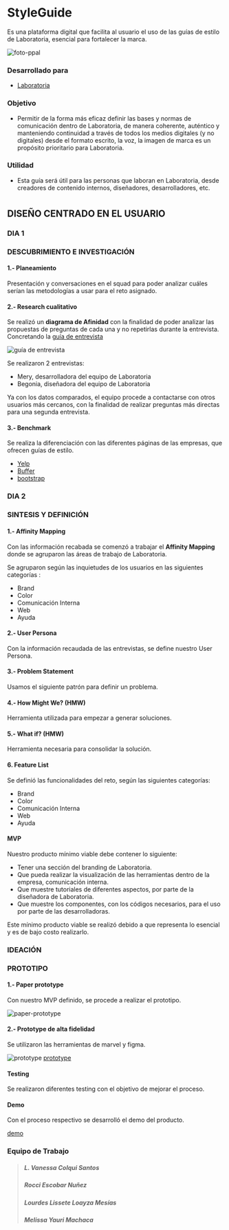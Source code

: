 #

# StyleGuide

Es una plataforma digital que facilita al usuario el uso de las guías de estilo de Laboratoria, esencial para fortalecer la marca.

![foto-ppal](assets/images/foto-ppal.png)


### Desarrollado para

- [Laboratoria](http://laboratoria.la)

### Objetivo

- Permitir de la forma más eficaz definir las bases y normas de comunicación dentro de Laboratoria, de manera coherente, auténtico y manteniendo continuidad a través de todos los medios digitales (y no digitales) desde el formato escrito, la voz, la imagen de marca es un propósito prioritario para Laboratoria.

### Utilidad

- Esta guía será útil para las personas que laboran en Laboratoria, desde creadores de contenido internos, diseñadores, desarrolladores, etc.

#

## DISEÑO CENTRADO EN EL USUARIO

### DIA 1

### DESCUBRIMIENTO E INVESTIGACIÓN

#### 1.- Planeamiento

Presentación y conversaciones en el squad para poder analizar cuáles serían las metodologías a usar para el reto asignado.

#### 2.- Research cualitativo

Se realizó un **diagrama de Afinidad** con la finalidad de poder analizar las propuestas de preguntas de cada una y no repetirlas durante la entrevista. Concretando la [guía de entrevista](https://docs.google.com/document/d/1MLC8BdoegsvjA-xcX3hwHy_L7PowZzVmqTB6AMST17k/edit#)

![guía de entrevista](assets/images/guia-de-entrevistas.png)

Se realizaron 2 entrevistas:

- Mery, desarrolladora del equipo de Laboratoria
- Begonia, diseñadora del equipo de Laboratoria

Ya con los datos comparados, el equipo procede a contactarse con otros usuarios más cercanos, con la finalidad de realizar preguntas más directas para una segunda entrevista.

#### 3.- Benchmark

Se realiza la diferenciación con las diferentes páginas de las empresas, que ofrecen guías de estilo.
- [Yelp](https://www.yelp.com/styleguide)
- [Buffer](https://buffer.com/style-guide)
- [bootstrap](https://getbootstrap.com/)

### DIA 2

### SINTESIS Y DEFINICIÓN

#### 1.- Affinity Mapping

Con las información recabada se comenzó a trabajar el **Affinity Mapping** donde se agruparon las áreas de trabajo de Laboratoria.

Se agruparon según las inquietudes de los usuarios en las siguientes categorías :

- Brand
- Color
- Comunicación Interna
- Web
- Ayuda

#### 2.- User Persona

Con la información recaudada de las entrevistas, se define nuestro User Persona.

#### 3.- Problem Statement

Usamos el siguiente patrón para definir un problema.

#### 4.- How Might We? (HMW)

Herramienta utilizada para empezar a generar soluciones.

#### 5.- What if? (HMW)

Herramienta necesaria para consolidar la solución.

#### 6. Feature List

Se definió las funcionalidades del reto, según las siguientes categorías:

- Brand
- Color
- Comunicación Interna
- Web
- Ayuda

#### MVP

Nuestro producto mínimo viable debe contener lo siguiente:

- Tener una sección del branding de Laboratoria.
- Que pueda realizar la visualización de las herramientas dentro de la empresa, comunicación interna.
- Que muestre tutoriales de diferentes aspectos, por parte de la diseñadora de Laboratoria.
- Que muestre los componentes, con los códigos necesarios, para el uso por parte de las desarrolladoras.

Este mínimo producto viable se realizó debido a que representa lo esencial y es de bajo costo realizarlo.

### IDEACIÓN 

### PROTOTIPO

#### 1.- Paper prototype

Con nuestro MVP definido, se procede a realizar el prototipo.

![paper-prototype](assets/images/paper-prototype.jpg)

#### 2.- Prototype de alta fidelidad

Se utilizaron las herramientas de marvel y figma.

![prototype](assets/images/prototype.png)
[prototype](https://marvelapp.com/86i06bb/screen/40355827)

#### Testing

Se realizaron diferentes testing con el objetivo de mejorar el proceso.

#### Demo

Con el proceso respectivo se desarrolló el demo del producto.

[demo](https://github.com/Rocciescobar/react-fancy-component)

### **Equipo de Trabajo**

>##### L. Vanessa Colqui Santos
>##### Rocci Escobar Nuñez
>##### Lourdes Lissete Loayza Mesías
>##### Melissa Yauri Machaca